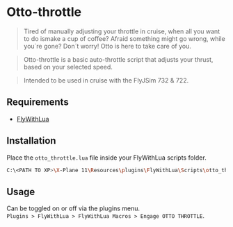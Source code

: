 # Otto-throttle

> Tired of manually adjusting your throttle in cruise, when all you want to do ismake a cup of coffee? Afraid something might go wrong, while you´re gone? Don´t worry! Otto is here to take care of you.

> Otto-throttle is a basic auto-throttle script that adjusts your thrust, based on your selected speed.

> Intended to be used in cruise with the FlyJSim 732 & 722.

## Requirements

- [FlyWithLua](https://forums.x-plane.org/index.php?/files/file/38445-flywithlua-ng-next-generation-edition-for-x-plane-11-win-lin-mac/)

## Installation

Place the `otto_throttle.lua` file inside your FlyWithLua scripts folder.

```bash
C:\<PATH TO XP>\X-Plane 11\Resources\plugins\FlyWithLua\Scripts\otto_throttle.lua
```

## Usage

Can be toggled on or off via the plugins menu. <br>`Plugins > FlyWithLua > FlyWithLua Macros > Engage OTTO THROTTLE`.
